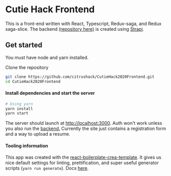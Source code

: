 # Cutie Hack Frontend

This is a front-end written with React, Typescript, Redux-saga, and Redux saga-slice. The backend [(repository here)](https://github.com/citrushack/CutieHack2020Backend/) is created using [Strapi](https://strapi.io).

## Get started

You must have node and yarn installed.

Clone the repository 

```bash
git clone https://github.com/citrushack/CutieHack2020Frontend.git
cd CutieHack2020Frontend
```

#### Install dependencies and start the server

```bash
# Using yarn
yarn install
yarn start
```

The server should launch at [http://localhost:3000](http://localhost:3000).
Auth won't work unless you also run the [backend.](https://github.com/citrushack/CutieHack2020Backend/) 
Currently the site just contains a registration form and a way to upload a resume.

#### Tooling information
This app was created with the [react-boilerplate-crea-template](https://github.com/react-boilerplate/react-boilerplate-cra-template). It gives us nice default settings for linting, prettification, and super useful generator scripts (```yarn run generate```). Docs [here](https://cansahin.gitbook.io/react-boilerplate-cra-template/). 
